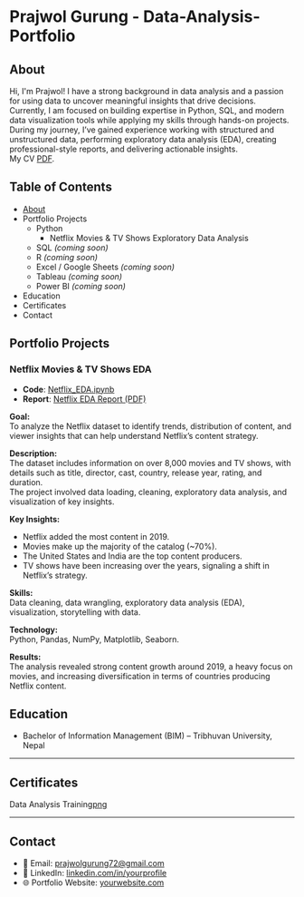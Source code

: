 # Prajwol Gurung - Data-Analysis-Portfolio
## About
Hi, I'm Prajwol! I have a strong background in data analysis and a passion for using data to uncover meaningful insights that drive decisions. Currently, I am focused on building expertise in Python, SQL, and modern data visualization tools while applying my skills through hands-on projects.  
During my journey, I’ve gained experience working with structured and unstructured data, performing exploratory data analysis (EDA), creating professional-style reports, and delivering actionable insights.  
My CV [PDF](https://github.com/pjsama/Data-Analysis-Portfolio/blob/main/Prajwol's%20CV.pdf).

## Table of Contents
- [About](https://github.com/pjsama/Data-Analysis-Portfolio/blob/main/README.md#about)
- Portfolio Projects  
  - Python  
    - Netflix Movies & TV Shows Exploratory Data Analysis  
  - SQL *(coming soon)*  
  - R *(coming soon)*  
  - Excel / Google Sheets *(coming soon)*  
  - Tableau *(coming soon)*  
  - Power BI *(coming soon)*  
- Education  
- Certificates  
- Contact  
## Portfolio Projects  

### Netflix Movies & TV Shows EDA  

- **Code**: [Netflix_EDA.ipynb](https://github.com/pjsama/Portfolio-Project/blob/main/Netflix_Data_Analysis.ipynb)  
- **Report**: [Netflix EDA Report (PDF)](https://github.com/pjsama/Portfolio-Project/blob/main/netflix-eda-report.pdf)  

**Goal:**  
To analyze the Netflix dataset to identify trends, distribution of content, and viewer insights that can help understand Netflix’s content strategy.  

**Description:**  
The dataset includes information on over 8,000 movies and TV shows, with details such as title, director, cast, country, release year, rating, and duration.  
The project involved data loading, cleaning, exploratory data analysis, and visualization of key insights.  

**Key Insights:**  
- Netflix added the most content in 2019.  
- Movies make up the majority of the catalog (~70%).  
- The United States and India are the top content producers.  
- TV shows have been increasing over the years, signaling a shift in Netflix’s strategy.  

**Skills:**  
Data cleaning, data wrangling, exploratory data analysis (EDA), visualization, storytelling with data.  

**Technology:**  
Python, Pandas, NumPy, Matplotlib, Seaborn.  

**Results:**  
The analysis revealed strong content growth around 2019, a heavy focus on movies, and increasing diversification in terms of countries producing Netflix content.

## Education
- Bachelor of Information Management (BIM) – Tribhuvan University, Nepal  

---

## Certificates
Data Analysis Training[png](https://github.com/pjsama/Portfolio-Project/blob/main/certificate.png)

---

## Contact
- 📧 Email: prajwolgurung72@gmail.com  
- 💼 LinkedIn: [linkedin.com/in/yourprofile](https://www.linkedin.com/in/prajwol-gurung-146007326/)  
- 🌐 Portfolio Website: [yourwebsite.com](https://pjsama.github.io/) 
